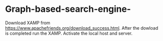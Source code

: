 # Graph-based-search-engine-

Download XAMP from https://www.apachefriends.org/download_success.html.
After the dowload is completed run the XAMP.
Activate the local host and server.
